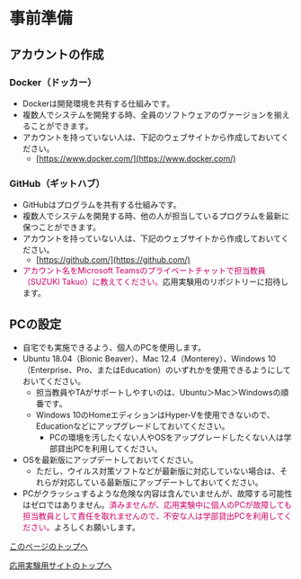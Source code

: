 # 事前準備
## アカウントの作成
### Docker（ドッカー）
- Dockerは開発環境を共有する仕組みです。
- 複数人でシステムを開発する時、全員のソフトウェアのヴァージョンを揃えることができます。
- アカウントを持っていない人は、下記のウェブサイトから作成しておいてください。
  - [https://www.docker.com/](https://www.docker.com/)

### GitHub（ギットハブ）
- GitHubはプログラムを共有する仕組みです。
- 複数人でシステムを開発する時、他の人が担当しているプログラムを最新に保つことができます。
- アカウントを持っていない人は、下記のウェブサイトから作成しておいてください。
  - [https://github.com/](https://github.com/)
- <span style="color: #CC0066;">アカウント名をMicrosoft Teamsのプライベートチャットで担当教員（SUZUKI Takuo）に教えてください。</span>応用実験用のリポジトリーに招待します。

## PCの設定
- 自宅でも実施できるよう、個人のPCを使用します。
- Ubuntu 18.04（Bionic Beaver）、Mac 12.4（Monterey）、Windows 10（Enterprise、Pro、またはEducation）のいずれかを使用できるようにしておいてください。
  - 担当教員やTAがサポートしやすいのは、Ubuntu＞Mac＞Windowsの順番です。
  - Windows 10のHomeエディションはHyper-Vを使用できないので、Educationなどにアップグレードしておいてください。
    - PCの環境を汚したくない人やOSをアップグレードしたくない人は学部貸出PCを利用してください。
- OSを最新版にアップデートしておいてください。
  - ただし、ウイルス対策ソフトなどが最新版に対応していない場合は、それらが対応している最新版にアップデートしておいてください。
- PCがクラッシュするような危険な内容は含んでいませんが、故障する可能性はゼロではありません。<span style="color: #CC0066;">済みませんが、応用実験中に個人のPCが故障しても担当教員として責任を取れませんので、不安な人は学部貸出PCを利用してください。</span>よろしくお願いします。

[このページのトップへ](#)

[応用実験用サイトのトップへ](https://stl-apu.github.io/advanced_experiment_2022/)
